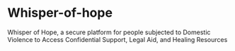 # Whisper-of-hope
Whisper of Hope, a secure platform for people subjected to  Domestic Violence to Access Confidential Support, Legal Aid, and Healing Resources
